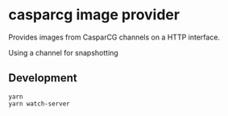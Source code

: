 # casparcg image provider

Provides images from CasparCG channels on a HTTP interface.

Using a channel for snapshotting

## Development
```
yarn
yarn watch-server
```
